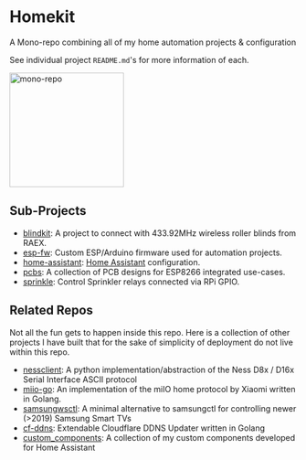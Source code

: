# Homekit

A Mono-repo combining all of my home automation projects & configuration

See individual project `README.md`'s for more information of each.

<img alt="mono-repo" src="http://i.imgur.com/PBiiZN8.png" height="200px" />

## Sub-Projects
- [blindkit](blindkit/): A project to connect with 433.92MHz wireless roller blinds from RAEX.
- [esp-fw](esp-fw/): Custom ESP/Arduino firmware used for automation projects.
- [home-assistant](home-assistant/): [Home Assistant](https://home-assistant.io) configuration.
- [pcbs](pcbs/): A collection of PCB designs for ESP8266 integrated use-cases.
- [sprinkle](sprinkle/): Control Sprinkler relays connected via RPi GPIO.


## Related Repos

Not all the fun gets to happen inside this repo. Here is a collection of other projects I have built that for the sake of simplicity of deployment do not live within this repo.

- [nessclient](https://github.com/nickw444/nessclient): A python implementation/abstraction of the Ness D8x / D16x Serial Interface ASCII protocol
- [miio-go](https://github.com/nickw444/miio-go): An implementation of the miIO home protocol by Xiaomi written in Golang.
- [samsungwsctl](https://github.com/nickw444/samsungwsctl):  A minimal alternative to samsungctl for controlling newer (>2019) Samsung Smart TVs 
- [cf-ddns](https://github.com/nickw444/cf-ddns): Extendable Cloudflare DDNS Updater written in Golang 
- [custom_components](https://github.com/nickw444/custom_components): A collection of my custom components developed for Home Assistant 
